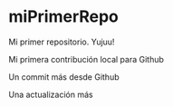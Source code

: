 # miPrimerRepo

Mi primer repositorio. Yujuu!

Mi primera contribución local para Github

Un commit más desde Github

Una actualización más
